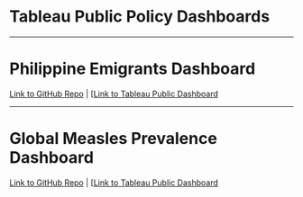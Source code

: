 # Tableau Public Policy Dashboards

---

# Philippine Emigrants Dashboard

[Link to GitHub Repo](https://github.com/Francis-Calingo/Philippine-Emigrants-Tableau-Dashboard) | [[Link to Tableau Public Dashboard](https://public.tableau.com/app/profile/francis.emmanuel.calingo/viz/DataonRegisteredFilipinoEmigrantsSincethe1980s/NumberofRegisteredFilipinoEmigrantsSince1981)

---

# Global Measles Prevalence Dashboard

[Link to GitHub Repo]() | [[Link to Tableau Public Dashboard]()

